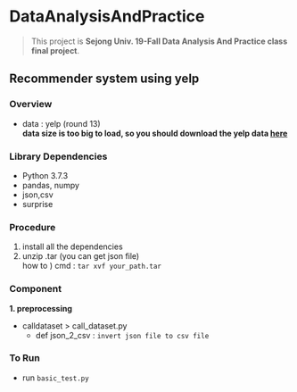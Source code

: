 # DataAnalysisAndPractice
> This project is  **Sejong Univ. 19-Fall Data Analysis And Practice class final project**.
## Recommender system using yelp

### Overview

- data : yelp (round 13) <br>
**data size is too big to load, so you should download the yelp data [here](https://www.yelp.com/dataset)**



### Library Dependencies
- Python 3.7.3
- pandas, numpy
- json,csv
- surprise



### Procedure
1. install all the dependencies
2. unzip .tar (you can get json file)
<br> how to ) cmd : `tar xvf your_path.tar`



### Component
**1. preprocessing**
- calldataset > call_dataset.py
  - def json_2_csv : `invert json file to csv file`
  
  
  
### To Run
- run `basic_test.py`  
